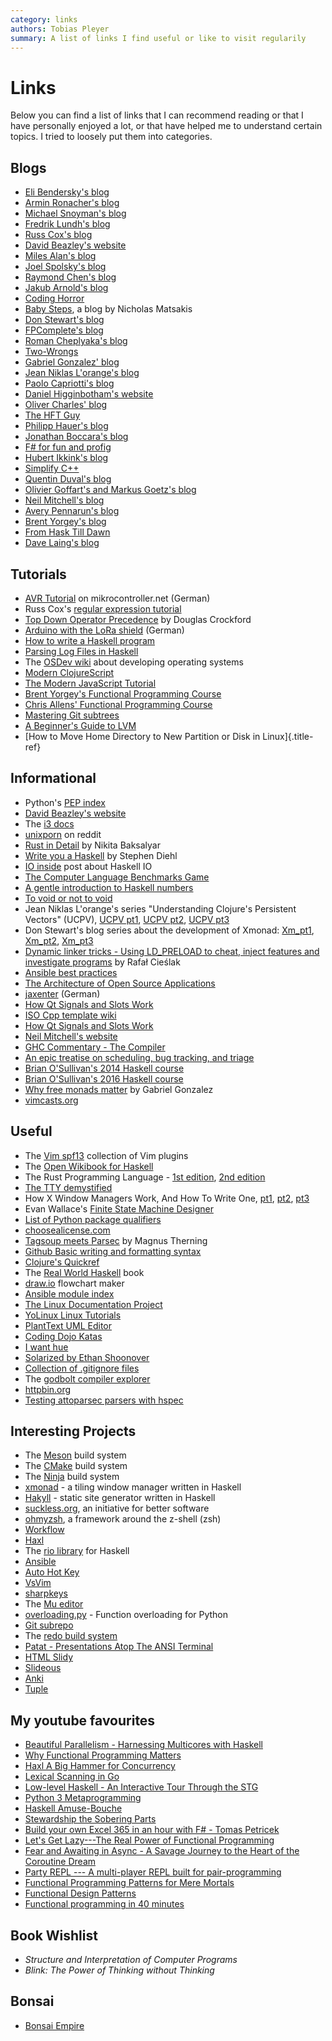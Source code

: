 ```yaml
---
category: links
authors: Tobias Pleyer
summary: A list of links I find useful or like to visit regularily
---
```


Links
=====

Below you can find a list of links that I can recommend reading or that
I have personally enjoyed a lot, or that have helped me to understand
certain topics. I tried to loosely put them into categories.

Blogs
-----

-   [Eli Bendersky\'s blog](http://eli.thegreenplace.net)
-   [Armin Ronacher\'s blog](http://lucumr.pocoo.org)
-   [Michael Snoyman\'s blog](https://www.snoyman.com/blog)
-   [Fredrik Lundh\'s blog](http://effbot.org)
-   [Russ Cox\'s blog](https://research.swtch.com/)
-   [David Beazley\'s website](http://www.dabeaz.com/)
-   [Miles Alan\'s blog](http://userbound.com/blog/)
-   [Joel Spolsky\'s blog](https://www.joelonsoftware.com/)
-   [Raymond Chen\'s blog](https://blogs.msdn.microsoft.com/oldnewthing)
-   [Jakub Arnold\'s blog](https://blog.jakuba.net/)
-   [Coding Horror](https://blog.codinghorror.com)
-   [Baby Steps](http://smallcultfollowing.com/babysteps/), a blog by
    Nicholas Matsakis
-   [Don Stewart\'s blog](https://donsbot.wordpress.com/)
-   [FPComplete\'s blog](https://www.fpcomplete.com/blog)
-   [Roman Cheplyaka\'s blog](https://ro-che.info/articles/)
-   [Two-Wrongs](https://two-wrongs.com/)
-   [Gabriel Gonzalez\' blog](http://www.haskellforall.com/)
-   [Jean Niklas L'orange\'s blog](https://hypirion.com/)
-   [Paolo Capriotti\'s blog](https://paolocapriotti.com/)
-   [Daniel Higginbotham\'s
    website](http://www.flyingmachinestudios.com/)
-   [Oliver Charles\' blog](https://ocharles.org.uk/blog/)
-   [The HFT Guy](https://thehftguy.com/)
-   [Philipp Hauer\'s blog](https://blog.philipphauer.de/)
-   [Jonathan Boccara\'s blog](http://www.fluentcpp.com/)
-   [F\# for fun and profig](https://fsharpforfunandprofit.com/)
-   [Hubert Ikkink\'s blog](http://mrhaki.blogspot.com/)
-   [Simplify C++](https://arne-mertz.de/)
-   [Quentin Duval\'s blog](https://deque.blog/)
-   [Olivier Goffart\'s and Markus Goetz\'s blog](https://woboq.com/)
-   [Neil Mitchell\'s blog](https://neilmitchell.blogspot.com/)
-   [Avery Pennarun\'s blog](https://apenwarr.ca/log/)
-   [Brent Yorgey\'s blog](https://byorgey.wordpress.com/)
-   [From Hask Till Dawn](https://alpmestan.com/)
-   [Dave Laing\'s blog](http://dlaing.org/)

Tutorials
---------

-   [AVR
    Tutorial](https://www.mikrocontroller.net/articles/AVR-Tutorial) on
    mikrocontroller.net (German)
-   Russ Cox\'s [regular expression
    tutorial](https://swtch.com/~rsc/regexp/)
-   [Top Down Operator
    Precedence](http://javascript.crockford.com/tdop/tdop.html) by
    Douglas Crockford
-   [Arduino with the LoRa
    shield](https://stefan.schultheis.at/2017/lora-sensor-arduino-lora-shield/)
    (German)
-   [How to write a Haskell
    program](https://wiki.haskell.org/How_to_write_a_Haskell_program)
-   [Parsing Log Files in
    Haskell](https://www.schoolofhaskell.com/school/starting-with-haskell/libraries-and-frameworks/text-manipulation/attoparsec)
-   The [OSDev wiki](https://wiki.osdev.org/Main_Page) about developing
    operating systems
-   [Modern ClojureScript](https://github.com/magomimmo/modern-cljs)
-   [The Modern JavaScript Tutorial](http://javascript.info/)
-   [Brent Yorgey\'s Functional Programming
    Course](https://www.seas.upenn.edu/~cis194/spring13/lectures.html)
-   [Chris Allens\' Functional Programming
    Course](https://github.com/bitemyapp/fp-course)
-   [Mastering Git
    subtrees](https://medium.com/@porteneuve/mastering-git-subtrees-943d29a798ec)
-   [A Beginner\'s Guide to LVM](https://www.howtoforge.com/linux_lvm)
-   [How to Move Home Directory to New Partition or Disk in
    Linux]{.title-ref}

Informational
-------------

-   Python\'s [PEP index](https://www.python.org/dev/peps/)
-   [David Beazley\'s website](http://www.dabeaz.com/)
-   The [i3 docs](http://i3wm.org/docs/)
-   [unixporn](https://www.reddit.com/r/unixporn/) on reddit
-   [Rust in Detail](http://nbaksalyar.github.io/) by Nikita Baksalyar
-   [Write you a Haskell](http://dev.stephendiehl.com/fun/index.html) by
    Stephen Diehl
-   [IO inside](https://wiki.haskell.org/IO_inside) post about Haskell
    IO
-   [The Computer Language Benchmarks
    Game](https://benchmarksgame.alioth.debian.org/)
-   [A gentle introduction to Haskell
    numbers](https://www.haskell.org/tutorial/numbers.html)
-   [To void or not to
    void](https://www.fpcomplete.com/blog/2017/07/to-void-or-to-void)
-   Jean Niklas L'orange\'s series \"Understanding Clojure\'s Persistent
    Vectors\" (UCPV), [UCPV
    pt1](https://hypirion.com/musings/understanding-persistent-vector-pt-1),
    [UCPV
    pt2](https://hypirion.com/musings/understanding-persistent-vector-pt-2),
    [UCPV
    pt3](https://hypirion.com/musings/understanding-persistent-vector-pt-3)
-   Don Stewart\'s blog series about the development of Xmonad:
    [Xm\_pt1](https://donsbot.wordpress.com/2007/05/01/roll-your-own-window-manager-part-1-defining-and-testing-a-model/),
    [Xm\_pt2](https://donsbot.wordpress.com/2007/05/17/roll-your-own-window-manager-tracking-focus-with-a-zipper/),
    [Xm\_pt3](https://donsbot.wordpress.com/2007/06/02/xmonad-a-success-for-pure-functional-data-and-quickcheck/)
-   [Dynamic linker tricks - Using LD\_PRELOAD to cheat, inject features
    and investigate
    programs](https://rafalcieslak.wordpress.com/2013/04/02/dynamic-linker-tricks-using-ld_preload-to-cheat-inject-features-and-investigate-programs/)
    by Rafał Cieślak
-   [Ansible best
    practices](http://docs.ansible.com/ansible/latest/user_guide/playbooks_best_practices.html)
-   [The Architecture of Open Source
    Applications](http://www.aosabook.org/en/index.html)
-   [jaxenter](https://jaxenter.de/) (German)
-   [How Qt Signals and Slots
    Work](https://woboq.com/blog/how-qt-signals-slots-work.html)
-   [ISO Cpp template wiki](https://isocpp.org/wiki/faq/templates)
-   [How Qt Signals and Slots
    Work](https://woboq.com/blog/how-qt-signals-slots-work.html)
-   [Neil Mitchell\'s website](https://ndmitchell.com/)
-   [GHC Commentary - The
    Compiler](https://ghc.haskell.org/trac/ghc/wiki/Commentary/Compiler)
-   [An epic treatise on scheduling, bug tracking, and
    triage](https://apenwarr.ca/log/20171213)
-   [Brian O\'Sullivan\'s 2014 Haskell
    course](http://www.scs.stanford.edu/14sp-cs240h/)
-   [Brian O\'Sullivan\'s 2016 Haskell
    course](http://www.scs.stanford.edu/16wi-cs240h/)
-   [Why free monads
    matter](http://www.haskellforall.com/2012/06/you-could-have-invented-free-monads.html)
    by Gabriel Gonzalez
-   [vimcasts.org](http://vimcasts.org/episodes/)

Useful
------

-   The [Vim spf13](http://vim.spf13.com/) collection of Vim plugins
-   The [Open Wikibook for
    Haskell](https://en.wikibooks.org/wiki/Haskell)
-   The Rust Programming Language - [1st
    edition](https://doc.rust-lang.org/stable/book/first-edition/), [2nd
    edition](https://doc.rust-lang.org/stable/book/second-edition/)
-   [The TTY
    demystified](http://www.linusakesson.net/programming/tty/index.php)
-   How X Window Managers Work, And How To Write One,
    [pt1](https://seasonofcode.com/posts/how-x-window-managers-work-and-how-to-write-one-part-i.html),
    [pt2](https://seasonofcode.com/posts/how-x-window-managers-work-and-how-to-write-one-part-ii.html),
    [pt3](https://seasonofcode.com/posts/how-x-window-managers-work-and-how-to-write-one-part-iii.html)
-   Evan Wallace\'s [Finite State Machine
    Designer](http://www.madebyevan.com/fsm/)
-   [List of Python package
    qualifiers](https://pypi.python.org/pypi?%3Aaction=list_classifiers)
-   [choosealicense.com](https://choosealicense.com/licenses/)
-   [Tagsoup meets
    Parsec](http://therning.org/magnus/posts/2008-08-08-367-tagsoup-meet-parsec.html)
    by Magnus Therning
-   [Github Basic writing and formatting
    syntax](https://help.github.com/articles/basic-writing-and-formatting-syntax/)
-   [Clojure\'s Quickref](http://clojuredocs.org/quickref)
-   The [Real World Haskell](http://book.realworldhaskell.org/) book
-   [draw.io](https://www.draw.io/) flowchart maker
-   [Ansible module
    index](http://docs.ansible.com/ansible/latest/modules/modules_by_category.html)
-   [The Linux Documentation Project](http://tldp.org/)
-   [YoLinux Linux Tutorials](http://www.yolinux.com/TUTORIALS/)
-   [PlantText UML Editor](https://www.planttext.com/)
-   [Coding Dojo Katas](http://codingdojo.org/KataCatalogue/)
-   [I want hue](http://tools.medialab.sciences-po.fr/iwanthue/)
-   [Solarized by Ethan
    Shoonover](https://ethanschoonover.com/solarized/)
-   [Collection of .gitignore
    files](https://github.com/github/gitignore)
-   The [godbolt compiler explorer](https://godbolt.org/)
-   [httpbin.org](http://httpbin.org/)
-   [Testing attoparsec parsers with
    hspec](https://alpmestan.com/posts/2014-06-18-testing-attoparsec-parsers-with-hspec.html)

Interesting Projects
--------------------

-   The [Meson](http://mesonbuild.com/) build system
-   The [CMake](https://cmake.org/) build system
-   The [Ninja](https://ninja-build.org/) build system
-   [xmonad](http://xmonad.org/) - a tiling window manager written in
    Haskell
-   [Hakyll](https://jaspervdj.be/hakyll/) - static site generator
    written in Haskell
-   [suckless.org](http://suckless.org/), an initiative for better
    software
-   [ohmyzsh](http://ohmyz.sh/), a framework around the z-shell (zsh)
-   [Workflow](https://github.com/agocorona/Workflow)
-   [Haxl](https://github.com/facebook/Haxl)
-   The [rio library](https://github.com/commercialhaskell/rio) for
    Haskell
-   [Ansible](https://github.com/ansible/ansible)
-   [Auto Hot Key](https://autohotkey.com)
-   [VsVim](https://github.com/jaredpar/VsVim)
-   [sharpkeys](https://github.com/randyrants/sharpkeys)
-   The [Mu editor](https://codewith.mu/)
-   [overloading.py](https://github.com/bintoro/overloading.py) -
    Function overloading for Python
-   [Git subrepo](https://github.com/ingydotnet/git-subrepo)
-   The [redo build system](https://github.com/apenwarr/redo)
-   [Patat - Presentations Atop The ANSI
    Terminal](https://github.com/jaspervdj/patat)
-   [HTML Slidy](https://www.w3.org/Talks/Tools/Slidy2/Overview.html)
-   [Slideous](https://goessner.net/articles/slideous/)
-   [Anki](https://apps.ankiweb.net/)
-   [Tuple](https://screenheroreplacement.com/)

My youtube favourites
---------------------

-   [Beautiful Parallelism - Harnessing Multicores with Haskell
    ](https://www.youtube.com/watch?v=MOv71gAOP6M)
-   [Why Functional Programming Matters
    ](https://www.youtube.com/watch?v=XrNdvWqxBvA)
-   [Haxl A Big Hammer for Concurrency
    ](https://www.youtube.com/watch?v=sT6VJkkhy0o)
-   [Lexical Scanning in Go
    ](https://www.youtube.com/watch?v=HxaD_trXwRE)
-   [Low-level Haskell - An Interactive Tour Through the STG
    ](https://www.youtube.com/watch?v=-MFk7PIKYsg)
-   [Python 3 Metaprogramming
    ](https://www.youtube.com/watch?v=sPiWg5jSoZI)
-   [Haskell Amuse-Bouche
    ](https://www.youtube.com/watch?v=b9FagOVqxmI)
-   [Stewardship the Sobering Parts
    ](https://www.youtube.com/watch?v=2y5Pv4yN0b0)
-   [Build your own Excel 365 in an hour with F\# - Tomas Petricek
    ](https://www.youtube.com/watch?v=Bnm71YEt_lI)
-   [Let's Get Lazy---The Real Power of Functional Programming
    ](https://www.youtube.com/watch?v=ntWdmlrCheY)
-   [Fear and Awaiting in Async - A Savage Journey to the Heart of the
    Coroutine Dream](https://www.youtube.com/watch?v=E-1Y4kSsAFc)
-   [Party REPL --- A multi-player REPL built for pair-programming
    ](https://www.youtube.com/watch?v=AJING0Vigpg)
-   [Functional Programming Patterns for Mere Mortals
    ](https://www.youtube.com/watch?v=v9QGWbGppis)
-   [Functional Design Patterns
    ](https://www.youtube.com/watch?v=srQt1NAHYC0)
-   [Functional programming in 40 minutes
    ](https://www.youtube.com/watch?v=0if71HOyVjY)

Book Wishlist
-------------

-   *Structure and Interpretation of Computer Programs*
-   *Blink: The Power of Thinking without Thinking*

Bonsai
------

-   [Bonsai Empire](http://www.bonsaiempire.de/)
